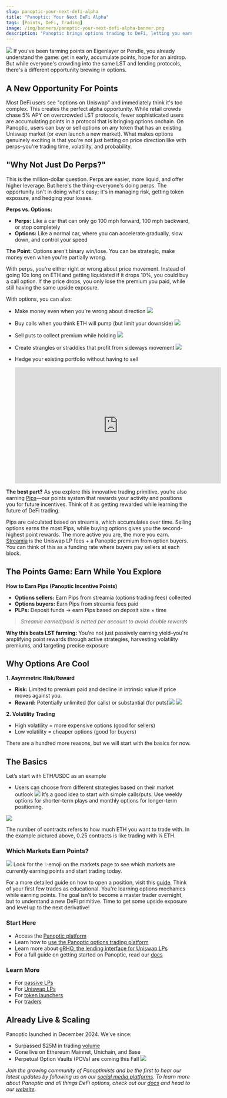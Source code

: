 ```yaml
---
slug: panoptic-your-next-defi-alpha
title: "Panoptic: Your Next DeFi Alpha"
tags: [Points, DeFi, Trading] 
image: /img/banners/panoptic-your-next-defi-alpha-banner.png
description: "Panoptic brings options trading to DeFi, letting you earn points while capturing volatility premiums and managing risk more strategically than traditional perps or LSTs."
---
```


![](./panoptic-your-next-defi-alpha-banner.png)
If you've been farming points on Eigenlayer or Pendle, you already understand the game: get in early, accumulate points, hope for an airdrop. But while everyone's crowding into the same LST and lending protocols, there's a different opportunity brewing in options.

## A New Opportunity For Points
Most DeFi users see "options on Uniswap" and immediately think it's too complex. This creates the perfect alpha opportunity. While retail crowds chase 5% APY on overcrowded LST protocols, fewer sophisticated users are accumulating points in a protocol that is bringing options onchain.
On Panoptic, users can buy or sell options on any token that has an existing Uniswap market (or even launch a new market). What makes options genuinely exciting is that you're not just betting on price direction like with perps–you're trading time, volatility, and probability.

## "Why Not Just Do Perps?"
This is the million-dollar question. Perps are easier, more liquid, and offer higher leverage. But here's the thing–everyone's doing perps. The opportunity isn't in doing what's easy; it's in managing risk, getting token exposure, and hedging your losses.

**Perps vs. Options:**
-   **Perps:** Like a car that can only go 100 mph forward, 100 mph backward, or stop completely
-   **Options:** Like a normal car, where you can accelerate gradually, slow down, and control your speed

**The Point:** Options aren't binary win/lose. You can be strategic, make money even when you're partially wrong.

With perps, you're either right or wrong about price movement. Instead of going 10x long on ETH and getting liquidated if it drops 10%, you could buy a call option. If the price drops, you only lose the premium you paid, while still having the same upside exposure.  

With options, you can also:
-   Make money even when you're wrong about direction
    ![](./1.png)
-   Buy calls when you think ETH will pump (but limit your downside)
    ![](./2.png)
-   Sell puts to collect premium while holding
    ![](./3.png)
-   Create strangles or straddles that profit from sideways movement
    ![](./4.png)
-   Hedge your existing portfolio without having to sell

    <iframe width="560" height="315" src="https://www.youtube.com/embed/B-euRCseMGY?si=NkhRZbes36K-so1z" title="YouTube video player" frameborder="0" allow="accelerometer; autoplay; clipboard-write; encrypted-media; gyroscope; picture-in-picture; web-share" referrerpolicy="strict-origin-when-cross-origin" allowfullscreen></iframe>

**The best part?** As you explore this innovative trading primitive, you’re also earning [Pips](https://pips.panoptic.xyz)—our points system that rewards your activity and positions you for future incentives. Think of it as getting rewarded while learning the future of DeFi trading.

Pips are calculated based on streamia, which accumulates over time. Selling options earns the most Pips, while buying options gives you the second-highest point rewards. The more active you are, the more you earn. [Streamia](https://panoptic.xyz/docs/product/streamia) is the Uniswap LP fees + a Panoptic premium from option buyers. You can think of this as a funding rate where buyers pay sellers at each block.

## The Points Game: Earn While You Explore
**How to Earn Pips (Panoptic Incentive Points)**
-   **Options sellers:** Earn Pips from streamia (options trading fees) collected
-   **Options buyers:** Earn Pips from streamia fees paid
-   **PLPs:** Deposit funds → earn Pips based on deposit size × time

> *Streamia earned/paid is netted per account to avoid double rewards*

**Why this beats LST farming:** You're not just passively earning yield–you're amplifying point rewards through active strategies, harvesting volatility premiums, and targeting precise exposure

## Why Options Are Cool
**1.  Asymmetric Risk/Reward**
- **Risk:** Limited to premium paid and decline in intrinsic value if price moves against you.
- **Reward:** Potentially unlimited (for calls) or substantial (for puts)![](./5.png) ![](./6.png)

**2. Volatility Trading**
- High volatility = more expensive options (good for sellers)
- Low volatility = cheaper options (good for buyers)

There are a hundred more reasons, but we will start with the basics for now.

## The Basics
Let’s start with ETH/USDC as an example
-   Users can choose from different strategies based on their market outlook
    ![](./7.png)
It’s a good idea to start with simple calls/puts. Use weekly options for shorter-term plays and monthly options for longer-term positioning. 

![](./8.png)

The number of contracts refers to how much ETH you want to trade with. In the example pictured above, 0.25 contracts is like trading with ¼ ETH.

### Which Markets Earn Points?
![](./9.png)
Look for the ✨emoji on the markets page to see which markets are currently earning points and start trading today.

For a more detailed guide on how to open a position, visit this [guide](/research/opening-a-position-on-panoptic). Think of your first few trades as educational. You're learning options mechanics while earning points. The goal isn't to become a master trader overnight, but to understand a new DeFi primitive. Time to get some upside exposure and level up to the next derivative!

### Start Here
-   Access the [Panoptic platform](https://app.panoptic.xyz/)
-   Learn how to [use the Panoptic options trading platform](https://youtube.com/playlist?list=PLB5qwiSwzT_rgH-HvQtDaWTe48xPaF6se&feature=shared)
-   Learn more about [gRHO, the lending interface for Uniswap LPs](/blog/grho-launches-on-uniswap-v4)
-   For a full guide on getting started on Panoptic, read our [docs](/docs/product/opening-a-position)

### Learn More
-   For [passive LPs](/docs/getting-started/passive-lp)
-   For [Uniswap LPs](/docs/getting-started/active-lp)
-   For [token launchers](/docs/product/token-launchers/bootstrap-liquidity)
-   For [traders](/docs/getting-started/options-traders)

## Already Live & Scaling
Panoptic launched in December 2024. We’ve since:
-   Surpassed $25M in trading [volume](https://dune.com/brandonly1000/panoptic)
-   Gone live on Ethereum Mainnet, Unichain, and Base
-   Perpetual Option Vaults (POVs) are coming this Fall
![](./10.png)

*Join the growing community of Panoptimists and be the first to hear our latest updates by following us on our [social media platforms](https://links.panoptic.xyz/all). To learn more about Panoptic and all things DeFi options, check out our [docs](/docs/intro) and head to our [website](https://panoptic.xyz/).*
